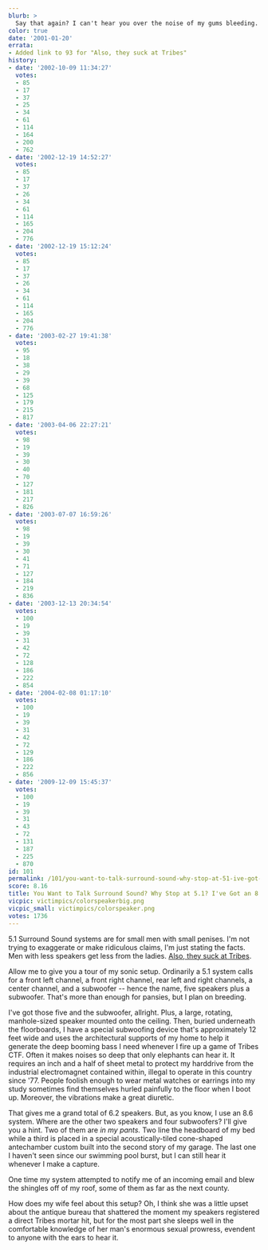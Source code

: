 ```yaml
---
blurb: >
  Say that again? I can't hear you over the noise of my gums bleeding.
color: true
date: '2001-01-20'
errata:
- Added link to 93 for "Also, they suck at Tribes"
history:
- date: '2002-10-09 11:34:27'
  votes:
  - 85
  - 17
  - 37
  - 25
  - 34
  - 61
  - 114
  - 164
  - 200
  - 762
- date: '2002-12-19 14:52:27'
  votes:
  - 85
  - 17
  - 37
  - 26
  - 34
  - 61
  - 114
  - 165
  - 204
  - 776
- date: '2002-12-19 15:12:24'
  votes:
  - 85
  - 17
  - 37
  - 26
  - 34
  - 61
  - 114
  - 165
  - 204
  - 776
- date: '2003-02-27 19:41:38'
  votes:
  - 95
  - 18
  - 38
  - 29
  - 39
  - 68
  - 125
  - 179
  - 215
  - 817
- date: '2003-04-06 22:27:21'
  votes:
  - 98
  - 19
  - 39
  - 30
  - 40
  - 70
  - 127
  - 181
  - 217
  - 826
- date: '2003-07-07 16:59:26'
  votes:
  - 98
  - 19
  - 39
  - 30
  - 41
  - 71
  - 127
  - 184
  - 219
  - 836
- date: '2003-12-13 20:34:54'
  votes:
  - 100
  - 19
  - 39
  - 31
  - 42
  - 72
  - 128
  - 186
  - 222
  - 854
- date: '2004-02-08 01:17:10'
  votes:
  - 100
  - 19
  - 39
  - 31
  - 42
  - 72
  - 129
  - 186
  - 222
  - 856
- date: '2009-12-09 15:45:37'
  votes:
  - 100
  - 19
  - 39
  - 31
  - 43
  - 72
  - 131
  - 187
  - 225
  - 870
id: 101
permalink: /101/you-want-to-talk-surround-sound-why-stop-at-51-ive-got-an-86-speaker-system/
score: 8.16
title: You Want to Talk Surround Sound? Why Stop at 5.1? I've Got an 8.6 Speaker System
vicpic: victimpics/colorspeakerbig.png
vicpic_small: victimpics/colorspeaker.png
votes: 1736
---
```


5.1 Surround Sound systems are for small men with small penises. I'm not
trying to exaggerate or make ridiculous claims, I'm just stating the
facts. Men with less speakers get less from the ladies. [Also, they suck
at Tribes](@/victim/93.md).

Allow me to give you a tour of my sonic setup. Ordinarily a 5.1 system
calls for a front left channel, a front right channel, rear left and
right channels, a center channel, and a subwoofer -- hence the name,
five speakers plus a subwoofer. That's more than enough for pansies, but
I plan on breeding.

I've got those five and the subwoofer, allright. Plus, a large,
rotating, manhole-sized speaker mounted onto the ceiling. Then, buried
underneath the floorboards, I have a special subwoofing device that's
approximately 12 feet wide and uses the architectural supports of my
home to help it generate the deep booming bass I need whenever I fire up
a game of Tribes CTF. Often it makes noises so deep that only elephants
can hear it. It requires an inch and a half of sheet metal to protect my
harddrive from the industrial electromagnet contained within, illegal to
operate in this country since '77. People foolish enough to wear metal
watches or earrings into my study sometimes find themselves hurled
painfully to the floor when I boot up. Moreover, the vibrations make a
great diuretic.

That gives me a grand total of 6.2 speakers. But, as you know, I use an
8.6 system. Where are the other two speakers and four subwoofers? I'll
give you a hint. Two of them are *in my pants.* Two line the headboard
of my bed while a third is placed in a special acoustically-tiled
cone-shaped antechamber custom built into the second story of my garage.
The last one I haven't seen since our swimming pool burst, but I can
still hear it whenever I make a capture.

One time my system attempted to notify me of an incoming email and blew
the shingles off of my roof, some of them as far as the next county.

How does my wife feel about this setup? Oh, I think she was a little
upset about the antique bureau that shattered the moment my speakers
registered a direct Tribes mortar hit, but for the most part she sleeps
well in the comfortable knowledge of her man's enormous sexual prowress,
evendent to anyone with the ears to hear it.